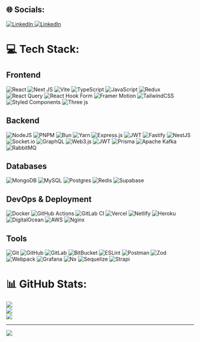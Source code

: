 
## 🌐 Socials:
<a href="https://www.linkedin.com/in/nikita-kravcenko-1ba4511a4" target="_blank">
  <img src="https://img.shields.io/badge/LinkedIn-%230077B5.svg?logo=linkedin&logoColor=white" alt="LinkedIn">
</a>
<a href="https://t.me/nice_arti" target="_blank">
  <img src="https://img.shields.io/badge/Telegram-%232CA5E0.svg?logo=telegram&logoColor=white" alt="LinkedIn">
</a>


# 💻 Tech Stack:

## **Frontend**
![React](https://img.shields.io/badge/react-%2320232a.svg?style=plastic&logo=react&logoColor=%2361DAFB)
![Next JS](https://img.shields.io/badge/Next-black?style=plastic&logo=next.js&logoColor=white)
![Vite](https://img.shields.io/badge/vite-%23646CFF.svg?style=plastic&logo=vite&logoColor=white)
![TypeScript](https://img.shields.io/badge/typescript-%23007ACC.svg?style=plastic&logo=typescript&logoColor=white)
![JavaScript](https://img.shields.io/badge/javascript-%23323330.svg?style=plastic&logo=javascript&logoColor=%23F7DF1E)
![Redux](https://img.shields.io/badge/redux-%23593d88.svg?style=plastic&logo=redux&logoColor=white)
![React Query](https://img.shields.io/badge/-React%20Query-FF4154?style=plastic&logo=react%20query&logoColor=white)
![React Hook Form](https://img.shields.io/badge/React%20Hook%20Form-%23EC5990.svg?style=plastic&logo=reacthookform&logoColor=white)
![Framer Motion](https://img.shields.io/badge/Framer_Motion-%23E10098.svg?style=plastic&logo=framer&logoColor=white)
![TailwindCSS](https://img.shields.io/badge/tailwindcss-%2338B2AC.svg?style=plastic&logo=tailwind-css&logoColor=white)
![Styled Components](https://img.shields.io/badge/styled--components-DB7093?style=plastic&logo=styled-components&logoColor=white)
![Three js](https://img.shields.io/badge/threejs-black?style=plastic&logo=three.js&logoColor=white)

## **Backend**
![NodeJS](https://img.shields.io/badge/node.js-6DA55F?style=plastic&logo=node.js&logoColor=white)
![PNPM](https://img.shields.io/badge/pnpm-%234a4a4a.svg?style=plastic&logo=pnpm&logoColor=f69220)
![Bun](https://img.shields.io/badge/Bun-%23000000.svg?style=plastic&logo=bun&logoColor=white)
![Yarn](https://img.shields.io/badge/yarn-%232C8EBB.svg?style=plastic&logo=yarn&logoColor=white)
![Express.js](https://img.shields.io/badge/express.js-%23404d59.svg?style=plastic&logo=express&logoColor=%2361DAFB)
![JWT](https://img.shields.io/badge/JWT-black?style=plastic&logo=JSON%20web%20tokens)
![Fastify](https://img.shields.io/badge/fastify-%23000000.svg?style=plastic&logo=fastify&logoColor=white)
![NestJS](https://img.shields.io/badge/nestjs-%23E0234E.svg?style=plastic&logo=nestjs&logoColor=white)
![Socket.io](https://img.shields.io/badge/Socket.io-black?style=plastic&logo=socket.io&badgeColor=010101)
![GraphQL](https://img.shields.io/badge/-GraphQL-E10098?style=plastic&logo=graphql&logoColor=white)
![Web3.js](https://img.shields.io/badge/web3.js-F16822?style=plastic&logo=web3.js&logoColor=white)
![JWT](https://img.shields.io/badge/JWT-black?style=plastic&logo=JSON%20web%20tokens)
![Prisma](https://img.shields.io/badge/Prisma-3982CE?style=plastic&logo=Prisma&logoColor=white)
![Apache Kafka](https://img.shields.io/badge/Apache%20Kafka-000?style=plastic&logo=apachekafka)
![RabbitMQ](https://img.shields.io/badge/rabbitmq-FF6600?style=plastic&logo=rabbitmq&logoColor=white)

## **Databases**
![MongoDB](https://img.shields.io/badge/MongoDB-%234ea94b.svg?style=plastic&logo=mongodb&logoColor=white)
![MySQL](https://img.shields.io/badge/mysql-4479A1.svg?style=plastic&logo=mysql&logoColor=white)
![Postgres](https://img.shields.io/badge/postgres-%23316192.svg?style=plastic&logo=postgresql&logoColor=white)
![Redis](https://img.shields.io/badge/redis-%23DD0031.svg?style=plastic&logo=redis&logoColor=white)
![Supabase](https://img.shields.io/badge/Supabase-3ECF8E?style=plastic&logo=supabase&logoColor=white)

## **DevOps & Deployment**
![Docker](https://img.shields.io/badge/docker-%230db7ed.svg?style=plastic&logo=docker&logoColor=white)
![GitHub Actions](https://img.shields.io/badge/github%20actions-%232671E5.svg?style=plastic&logo=githubactions&logoColor=white)
![GitLab CI](https://img.shields.io/badge/gitlab%20CI-%23181717.svg?style=plastic&logo=gitlab&logoColor=white)
![Vercel](https://img.shields.io/badge/vercel-%23000000.svg?style=plastic&logo=vercel&logoColor=white)
![Netlify](https://img.shields.io/badge/vercel-%23000000.svg?style=plastic&logo=vercel&logoColor=white)
![Heroku](https://img.shields.io/badge/heroku-%23430098.svg?style=plastic&logo=heroku&logoColor=white)
![DigitalOcean](https://img.shields.io/badge/DigitalOcean-%230167ff.svg?style=plastic&logo=digitalOcean&logoColor=white)
![AWS](https://img.shields.io/badge/AWS-%23FF9900.svg?style=plastic&logo=amazon-aws&logoColor=white)
![Nginx](https://img.shields.io/badge/nginx-%23009639.svg?style=plastic&logo=nginx&logoColor=white)

## **Tools**
![Git](https://img.shields.io/badge/git-%23F05033.svg?style=plastic&logo=git&logoColor=white)
![GitHub](https://img.shields.io/badge/github-%23121011.svg?style=plastic&logo=github&logoColor=white)
![GitLab](https://img.shields.io/badge/gitlab-%23181717.svg?style=plastic&logo=gitlab&logoColor=white)
![BitBucket](https://img.shields.io/badge/gitlab-%23181717.svg?style=plastic&logo=gitlab&logoColor=white)
![ESLint](https://img.shields.io/badge/ESLint-4B3263?style=plastic&logo=eslint&logoColor=white)
![Postman](https://img.shields.io/badge/Postman-FF6C37?style=plastic&logo=postman&logoColor=white)
![Zod](https://img.shields.io/badge/zod-%233068b7.svg?style=plastic&logo=zod&logoColor=white)
![Webpack](https://img.shields.io/badge/webpack-%238DD6F9.svg?style=plastic&logo=webpack&logoColor=black)
![Grafana](https://img.shields.io/badge/grafana-%23F46800.svg?style=plastic&logo=grafana&logoColor=white)
![Nx](https://img.shields.io/badge/nx-143055?style=plastic&logo=nx&logoColor=white)
![Sequelize](https://img.shields.io/badge/Sequelize-52B0E7?style=plastic&logo=Sequelize&logoColor=white)
![Strapi](https://img.shields.io/badge/strapi-%232E7EEA.svg?style=plastic&logo=strapi&logoColor=white)


# 📊 GitHub Stats:
![](https://github-readme-stats.vercel.app/api?username=NiceArti&theme=catppuccin_mocha&hide_border=true&include_all_commits=true&count_private=true)<br/>
![](https://github-readme-streak-stats.herokuapp.com/?user=NiceArti&theme=catppuccin_mocha&hide_border=true)<br/>
![](https://github-readme-stats.vercel.app/api/top-langs/?username=NiceArti&theme=catppuccin_mocha&hide_border=true&include_all_commits=true&count_private=true&layout=compact)

---
[![](https://visitcount.itsvg.in/api?id=NiceArti&icon=0&color=0)](https://visitcount.itsvg.in)

